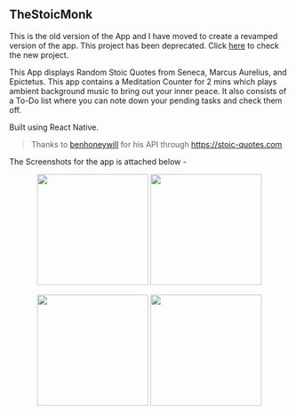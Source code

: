 ## TheStoicMonk

<!-- ![TheStoicMonk](/assets/icon.png "TheStoicMonk") -->

This is the old version of the App and I have moved to create a revamped version of the app. This project has been deprecated. Click [here](https://github.com/jayantaadhikary/TheStoicMonkV2) to check the new project. 

This App displays Random Stoic Quotes from Seneca, Marcus Aurelius, and Epictetus. This app contains a Meditation Counter for 2 mins which plays ambient background music to bring out your inner peace. It also consists of a To-Do list where you can note down your pending tasks and check them off.



Built using React Native.

> Thanks to [benhoneywill](https://github.com/benhoneywill) for his API through https://stoic-quotes.com

The Screenshots for the app is attached below -

<p align="middle">
    <img src="./assets/screenshots/home.png" width="200px">
    <img src="./assets/screenshots/quotes.png" width="200px">
<p>
<p align="middle">
    <img src="./assets/screenshots/meditate.png" width="200px">
    <img src="./assets/screenshots/todo.png" width="200px">
<p>
